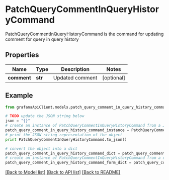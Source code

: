 # PatchQueryCommentInQueryHistoryCommand

PatchQueryCommentInQueryHistoryCommand is the command for updating comment for query in query history

## Properties
Name | Type | Description | Notes
------------ | ------------- | ------------- | -------------
**comment** | **str** | Updated comment | [optional] 

## Example

```python
from grafanaApiClient.models.patch_query_comment_in_query_history_command import PatchQueryCommentInQueryHistoryCommand

# TODO update the JSON string below
json = "{}"
# create an instance of PatchQueryCommentInQueryHistoryCommand from a JSON string
patch_query_comment_in_query_history_command_instance = PatchQueryCommentInQueryHistoryCommand.from_json(json)
# print the JSON string representation of the object
print PatchQueryCommentInQueryHistoryCommand.to_json()

# convert the object into a dict
patch_query_comment_in_query_history_command_dict = patch_query_comment_in_query_history_command_instance.to_dict()
# create an instance of PatchQueryCommentInQueryHistoryCommand from a dict
patch_query_comment_in_query_history_command_form_dict = patch_query_comment_in_query_history_command.from_dict(patch_query_comment_in_query_history_command_dict)
```
[[Back to Model list]](../README.md#documentation-for-models) [[Back to API list]](../README.md#documentation-for-api-endpoints) [[Back to README]](../README.md)


